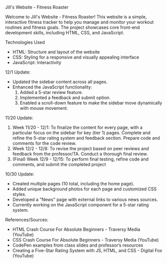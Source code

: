 Jill's Website - Fitness Roaster

Welcome to Jill's Website - Fitness Roaster! 
This website is a simple, interactive fitness tracker to help you manage and monitor your workout routines and fitness goals. 
The project showcases core front-end development skills, including HTML, CSS, and JavaScript.


Technologies Used
- HTML: Structure and layout of the website
- CSS: Styling for a responsive and visually appealing interface
- JavaScript: Interactivity


12/1 Update:
- Updated the sidebar content across all pages.
- Enhanced the JavaScript functionality:
    1. Added a 5-star review feature.
    2. Implemented a feedback and submit option.
    3. Enabled a scroll-down feature to make the sidebar move dynamically with mouse movement.


11/20 Update:
1. Week 11/20 - 12/1: To finalize the content for every page, with a particular focus on the sidebar for key (tier 1) pages. Complete and refine the 5-star rating system and feedback section. Prepare code and comments for the code review.
2. Week 12/2 - 12/8: To revise the project based on peer reviews and feedback from the professor/TA. Conduct a thorough final review.
3. (Final) Week 12/9 - 12/15: To perform final testing, refine code and comments, and submit the completed project


10/30 Update:
- Created multiple pages (10 total, including the home page).
- Added unique background photos for each page and customized CSS styles.
- Developed a "News" page with external links to various news sources.
- Currently working on the JavaScript component for a 5-star rating system.

References/Sources:
- HTML Crash Course For Absolute Beginners - Traversy Media (YouTube)
- CSS Crash Course For Absolute Beginners - Traversy Media (YouTube)
- CodePen examples from class slides and professor’s resources
- Creating a Five-Star Rating System with JS, HTML, and CSS - Digital Fox (YouTube)
